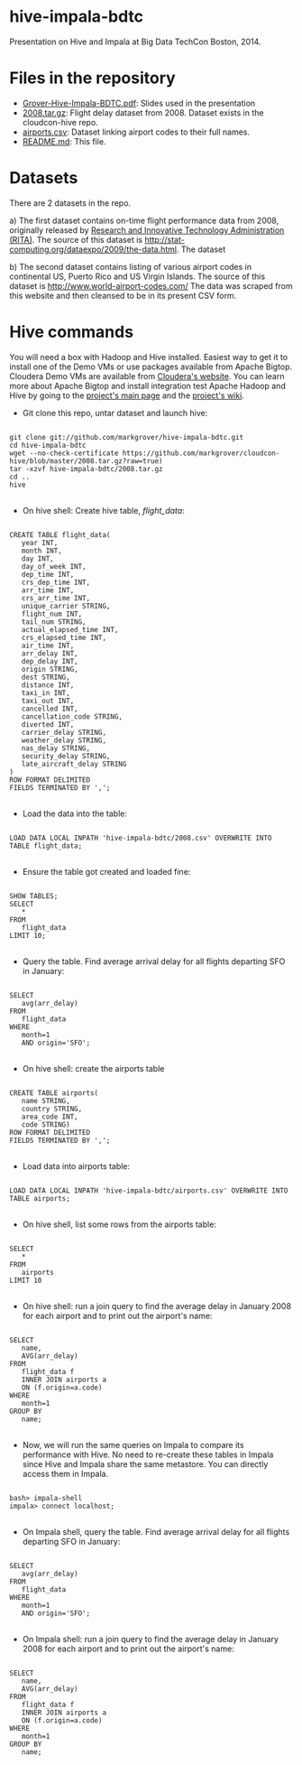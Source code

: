 hive-impala-bdtc
=============

Presentation on Hive and Impala at Big Data TechCon Boston, 2014.

Files in the repository
=======================
* [Grover-Hive-Impala-BDTC.pdf](https://github.com/markgrover/hive-impala-bdtc/blob/master/Grover-Hive-Impala-BDTC.pdf?raw=true): Slides used in the presentation
* [2008.tar.gz](https://github.com/markgrover/cloudcon-hive/blob/master/2008.tar.gz?raw=true): Flight delay dataset from 2008. Dataset exists in the cloudcon-hive repo.
* [airports.csv](https://github.com/markgrover/hive-impala-bdtc/blob/master/airports.csv): Dataset linking airport codes to their full names.
* [README.md](https://github.com/markgrover/hive-impala-bdtc/blob/master/README.md): This file.

Datasets
========
There are 2 datasets in the repo.

a) The first dataset contains on-time flight performance data from 2008, originally released by [Research and Innovative Technology Administration (RITA)](http://www.transtats.bts.gov/Fields.asp?Table_ID=236). The source of this dataset is http://stat-computing.org/dataexpo/2009/the-data.html. The dataset 

b) The second dataset contains listing of various airport codes in continental US, Puerto Rico and US Virgin Islands. The source of this dataset is http://www.world-airport-codes.com/ The data was scraped from this website and then cleansed to be in its present CSV form.

Hive commands
=============
You will need a box with Hadoop and Hive installed. Easiest way to get it to install one of the Demo VMs or use packages available from Apache Bigtop. Cloudera Demo VMs are available from [Cloudera's website](https://ccp.cloudera.com/display/SUPPORT/Cloudera+QuickStart+VM). You can learn more about Apache Bigtop and install integration test Apache Hadoop and Hive by going to the [project's main page](http://bigtop.apache.org) and the [project's wiki](https://cwiki.apache.org/confluence/display/BIGTOP/Index).
* Git clone this repo, untar dataset and launch hive:

<pre>
<code>
git clone git://github.com/markgrover/hive-impala-bdtc.git
cd hive-impala-bdtc
wget --no-check-certificate https://github.com/markgrover/cloudcon-hive/blob/master/2008.tar.gz?raw=true)
tar -xzvf hive-impala-bdtc/2008.tar.gz
cd ..
hive
</code>
</pre>

* On hive shell: Create hive table, *flight_data*:

<pre>
<code>
CREATE TABLE flight_data(
   year INT,
   month INT,
   day INT,
   day_of_week INT,
   dep_time INT,
   crs_dep_time INT,
   arr_time INT,
   crs_arr_time INT,
   unique_carrier STRING,
   flight_num INT,
   tail_num STRING,
   actual_elapsed_time INT,
   crs_elapsed_time INT,
   air_time INT,
   arr_delay INT,
   dep_delay INT,
   origin STRING,
   dest STRING,
   distance INT,
   taxi_in INT,
   taxi_out INT,
   cancelled INT,
   cancellation_code STRING,
   diverted INT,
   carrier_delay STRING,
   weather_delay STRING,
   nas_delay STRING,
   security_delay STRING,
   late_aircraft_delay STRING
)
ROW FORMAT DELIMITED
FIELDS TERMINATED BY ',';
</code>
</pre>

* Load the data into the table:

<pre>
<code>
LOAD DATA LOCAL INPATH 'hive-impala-bdtc/2008.csv' OVERWRITE INTO TABLE flight_data;
</code>
</pre>

* Ensure the table got created and loaded fine:

<pre>
<code>
SHOW TABLES;
SELECT
   *
FROM
   flight_data
LIMIT 10; 
</code>
</pre>

* Query the table. Find average arrival delay for all flights departing SFO in January:

<pre>
<code>
SELECT
   avg(arr_delay)
FROM
   flight_data
WHERE
   month=1
   AND origin='SFO';
</code>
</pre>

* On hive shell: create the airports table

<pre>
<code>
CREATE TABLE airports(
   name STRING,
   country STRING,
   area_code INT,
   code STRING)
ROW FORMAT DELIMITED
FIELDS TERMINATED BY ',';
</code>
</pre>

* Load data into airports table:

<pre>
<code>
LOAD DATA LOCAL INPATH 'hive-impala-bdtc/airports.csv' OVERWRITE INTO TABLE airports;
</code>
</pre>

* On hive shell, list some rows from the airports table:

<pre>
<code>
SELECT
   *
FROM
   airports
LIMIT 10
</code>
</pre>

* On hive shell: run a join query to find the average delay in January 2008 for each airport and to print out the airport's name:

<pre>
<code>
SELECT
   name,
   AVG(arr_delay)
FROM
   flight_data f
   INNER JOIN airports a
   ON (f.origin=a.code)
WHERE
   month=1
GROUP BY
   name;
</code>
</pre>


* Now, we will run the same queries on Impala to compare its performance with Hive. No need to re-create these tables in Impala since Hive and Impala share the same metastore. You can directly access them in Impala.

<pre>
<code>
bash> impala-shell
impala> connect localhost;
</code>
</pre>

* On Impala shell, query the table. Find average arrival delay for all flights departing SFO in January:

<pre>
<code>
SELECT
   avg(arr_delay)
FROM
   flight_data
WHERE
   month=1
   AND origin='SFO';
</code>
</pre>

* On Impala shell: run a join query to find the average delay in January 2008 for each airport and to print out the airport's name:

<pre>
<code>
SELECT
   name,
   AVG(arr_delay)
FROM
   flight_data f
   INNER JOIN airports a
   ON (f.origin=a.code)
WHERE
   month=1
GROUP BY
   name;
</code>
</pre>
